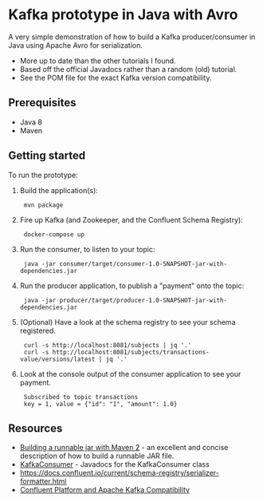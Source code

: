 Kafka prototype in Java with Avro
=================================

A very simple demonstration of how to build a Kafka producer/consumer in Java
using Apache Avro for serialization.

* More up to date than the other tutorials I found.
* Based off the official Javadocs rather than a random (old) tutorial.
* See the POM file for the exact Kafka version compatibility.

Prerequisites
-------------

* Java 8
* Maven

Getting started
---------------

To run the prototype:

1. Build the application(s):

        mvn package

1. Fire up Kafka (and Zookeeper, and the Confluent Schema Registry):

        docker-compose up

1. Run the consumer, to listen to your topic:

        java -jar consumer/target/consumer-1.0-SNAPSHOT-jar-with-dependencies.jar

1. Run the producer application, to publish a "payment" onto the topic:

        java -jar producer/target/producer-1.0-SNAPSHOT-jar-with-dependencies.jar

1. (Optional) Have a look at the schema registry to see your schema registered.

        curl -s http://localhost:8081/subjects | jq '.'
        curl -s http://localhost:8081/subjects/transactions-value/versions/latest | jq '.'

1. Look at the console output of the consumer application to see your payment.

        Subscribed to topic transactions
        key = 1, value = {"id": "1", "amount": 1.0}


Resources
---------

* [Building a runnable jar with Maven 2](https://stackoverflow.com/questions/2022032/building-a-runnable-jar-with-maven-2) - an excellent and concise description of how to build a runnable JAR file.
* [KafkaConsumer](https://kafka.apache.org/22/javadoc/index.html?org/apache/kafka/clients/consumer/KafkaConsumer.html) - Javadocs for the KafkaConsumer class
* https://docs.confluent.io/current/schema-registry/serializer-formatter.html
* [Confluent Platform and Apache Kafka Compatibility](https://docs.confluent.io/current/installation/versions-interoperability.html)
